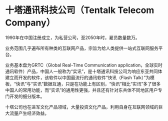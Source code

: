 # 十塔通讯科技公司（Tentalk Telecom Company）

1990年在中国注册成立，为私营公司，至2050年时，雇员数量数万。

业务范围几乎遍布所有种类的互联网产品，宗旨为给人类提供一站式互联网服务平台。

业务基本盘为GRTC（Global Real-Time Communication application，全球实时通讯软件）产品，中国人一般称为“实讯”，是十塔通讯科技公司为响应东亚共同体建立而开发的软件，该软件以中国最流行的通讯软件“快讯（Flash Talk）”为模板，“快讯”与“实讯”数据互通，只是在功能上有区别，“快讯”相比“实讯”多了很多中国人的常用功能，而“实讯”的通用性更强，并且还有针对东共体不同地区用户专门开发的细分版本。

十塔公司也在进军文化产品领域，大量投资文化产品，利用自身在互联网领域的巨大流量产生经济效益。
